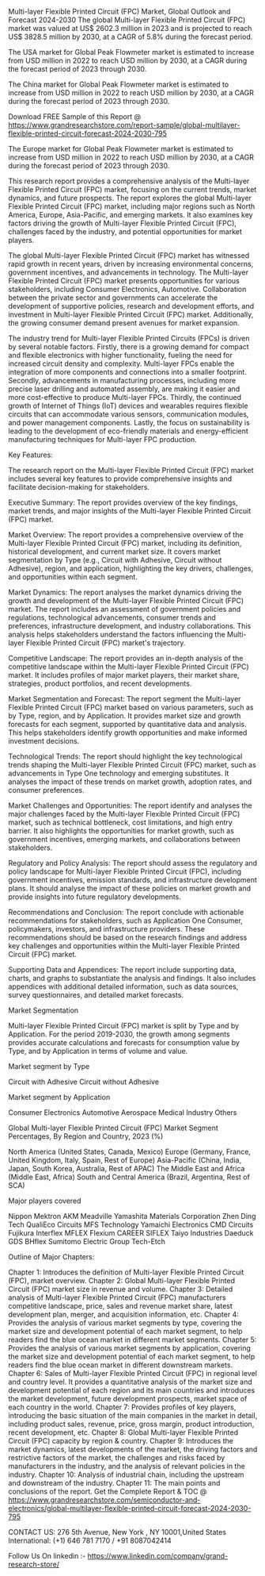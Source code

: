 Multi-layer Flexible Printed Circuit (FPC) Market, Global Outlook and Forecast 2024-2030
The global Multi-layer Flexible Printed Circuit (FPC) market was valued at US$ 2602.3 million in 2023 and is projected to reach US$ 3828.5 million by 2030, at a CAGR of 5.8% during the forecast period.

The USA market for Global Peak Flowmeter market is estimated to increase from USD million in 2022 to reach USD million by 2030, at a CAGR during the forecast period of 2023 through 2030.

The China market for Global Peak Flowmeter market is estimated to increase from USD million in 2022 to reach USD million by 2030, at a CAGR during the forecast period of 2023 through 2030.

Download FREE Sample of this Report @ https://www.grandresearchstore.com/report-sample/global-multilayer-flexible-printed-circuit-forecast-2024-2030-795

The Europe market for Global Peak Flowmeter market is estimated to increase from USD million in 2022 to reach USD million by 2030, at a CAGR during the forecast period of 2023 through 2030.

This research report provides a comprehensive analysis of the Multi-layer Flexible Printed Circuit (FPC) market, focusing on the current trends, market dynamics, and future prospects. The report explores the global Multi-layer Flexible Printed Circuit (FPC) market, including major regions such as North America, Europe, Asia-Pacific, and emerging markets. It also examines key factors driving the growth of Multi-layer Flexible Printed Circuit (FPC), challenges faced by the industry, and potential opportunities for market players.

The global Multi-layer Flexible Printed Circuit (FPC) market has witnessed rapid growth in recent years, driven by increasing environmental concerns, government incentives, and advancements in technology. The Multi-layer Flexible Printed Circuit (FPC) market presents opportunities for various stakeholders, including Consumer Electronics, Automotive. Collaboration between the private sector and governments can accelerate the development of supportive policies, research and development efforts, and investment in Multi-layer Flexible Printed Circuit (FPC) market. Additionally, the growing consumer demand present avenues for market expansion.

The industry trend for Multi-layer Flexible Printed Circuits (FPCs) is driven by several notable factors. Firstly, there is a growing demand for compact and flexible electronics with higher functionality, fueling the need for increased circuit density and complexity. Multi-layer FPCs enable the integration of more components and connections into a smaller footprint. Secondly, advancements in manufacturing processes, including more precise laser drilling and automated assembly, are making it easier and more cost-effective to produce Multi-layer FPCs. Thirdly, the continued growth of Internet of Things (IoT) devices and wearables requires flexible circuits that can accommodate various sensors, communication modules, and power management components. Lastly, the focus on sustainability is leading to the development of eco-friendly materials and energy-efficient manufacturing techniques for Multi-layer FPC production.

Key Features:

The research report on the Multi-layer Flexible Printed Circuit (FPC) market includes several key features to provide comprehensive insights and facilitate decision-making for stakeholders.

Executive Summary: The report provides overview of the key findings, market trends, and major insights of the Multi-layer Flexible Printed Circuit (FPC) market.

Market Overview: The report provides a comprehensive overview of the Multi-layer Flexible Printed Circuit (FPC) market, including its definition, historical development, and current market size. It covers market segmentation by Type (e.g., Circuit with Adhesive, Circuit without Adhesive), region, and application, highlighting the key drivers, challenges, and opportunities within each segment.

Market Dynamics: The report analyses the market dynamics driving the growth and development of the Multi-layer Flexible Printed Circuit (FPC) market. The report includes an assessment of government policies and regulations, technological advancements, consumer trends and preferences, infrastructure development, and industry collaborations. This analysis helps stakeholders understand the factors influencing the Multi-layer Flexible Printed Circuit (FPC) market's trajectory.

Competitive Landscape: The report provides an in-depth analysis of the competitive landscape within the Multi-layer Flexible Printed Circuit (FPC) market. It includes profiles of major market players, their market share, strategies, product portfolios, and recent developments.

Market Segmentation and Forecast: The report segment the Multi-layer Flexible Printed Circuit (FPC) market based on various parameters, such as by Type, region, and by Application. It provides market size and growth forecasts for each segment, supported by quantitative data and analysis. This helps stakeholders identify growth opportunities and make informed investment decisions.

Technological Trends: The report should highlight the key technological trends shaping the Multi-layer Flexible Printed Circuit (FPC) market, such as advancements in Type One technology and emerging substitutes. It analyses the impact of these trends on market growth, adoption rates, and consumer preferences.

Market Challenges and Opportunities: The report identify and analyses the major challenges faced by the Multi-layer Flexible Printed Circuit (FPC) market, such as technical bottleneck, cost limitations, and high entry barrier. It also highlights the opportunities for market growth, such as government incentives, emerging markets, and collaborations between stakeholders.

Regulatory and Policy Analysis: The report should assess the regulatory and policy landscape for Multi-layer Flexible Printed Circuit (FPC), including government incentives, emission standards, and infrastructure development plans. It should analyse the impact of these policies on market growth and provide insights into future regulatory developments.

Recommendations and Conclusion: The report conclude with actionable recommendations for stakeholders, such as Application One Consumer, policymakers, investors, and infrastructure providers. These recommendations should be based on the research findings and address key challenges and opportunities within the Multi-layer Flexible Printed Circuit (FPC) market.

Supporting Data and Appendices: The report include supporting data, charts, and graphs to substantiate the analysis and findings. It also includes appendices with additional detailed information, such as data sources, survey questionnaires, and detailed market forecasts.

Market Segmentation

Multi-layer Flexible Printed Circuit (FPC) market is split by Type and by Application. For the period 2019-2030, the growth among segments provides accurate calculations and forecasts for consumption value by Type, and by Application in terms of volume and value.

Market segment by Type

Circuit with Adhesive
Circuit without Adhesive

Market segment by Application

Consumer Electronics
Automotive
Aerospace
Medical Industry
Others

Global Multi-layer Flexible Printed Circuit (FPC) Market Segment Percentages, By Region and Country, 2023 (%)

North America (United States, Canada, Mexico)
Europe (Germany, France, United Kingdom, Italy, Spain, Rest of Europe)
Asia-Pacific (China, India, Japan, South Korea, Australia, Rest of APAC)
The Middle East and Africa (Middle East, Africa)
South and Central America (Brazil, Argentina, Rest of SCA)

Major players covered

Nippon Mektron
AKM Meadville
Yamashita Materials Corporation
Zhen Ding Tech
QualiEco Circuits
MFS Technology
Yamaichi Electronics
CMD Circuits
Fujikura
Interflex
MFLEX
Flexium
CAREER
SIFLEX
Taiyo Industries
Daeduck GDS
BHflex
Sumitomo Electric Group
Tech-Etch

Outline of Major Chapters:

Chapter 1: Introduces the definition of Multi-layer Flexible Printed Circuit (FPC), market overview.
Chapter 2: Global Multi-layer Flexible Printed Circuit (FPC) market size in revenue and volume.
Chapter 3: Detailed analysis of Multi-layer Flexible Printed Circuit (FPC) manufacturers competitive landscape, price, sales and revenue market share, latest development plan, merger, and acquisition information, etc.
Chapter 4: Provides the analysis of various market segments by type, covering the market size and development potential of each market segment, to help readers find the blue ocean market in different market segments.
Chapter 5: Provides the analysis of various market segments by application, covering the market size and development potential of each market segment, to help readers find the blue ocean market in different downstream markets.
Chapter 6: Sales of Multi-layer Flexible Printed Circuit (FPC) in regional level and country level. It provides a quantitative analysis of the market size and development potential of each region and its main countries and introduces the market development, future development prospects, market space of each country in the world.
Chapter 7: Provides profiles of key players, introducing the basic situation of the main companies in the market in detail, including product sales, revenue, price, gross margin, product introduction, recent development, etc.
Chapter 8: Global Multi-layer Flexible Printed Circuit (FPC) capacity by region & country.
Chapter 9: Introduces the market dynamics, latest developments of the market, the driving factors and restrictive factors of the market, the challenges and risks faced by manufacturers in the industry, and the analysis of relevant policies in the industry.
Chapter 10: Analysis of industrial chain, including the upstream and downstream of the industry.
Chapter 11: The main points and conclusions of the report.
Get the Complete Report & TOC @ https://www.grandresearchstore.com/semiconductor-and-electronics/global-multilayer-flexible-printed-circuit-forecast-2024-2030-795

CONTACT US:
276 5th Avenue, New York , NY 10001,United States
International: (+1) 646 781 7170 / +91 8087042414

Follow Us On linkedin :- https://www.linkedin.com/company/grand-research-store/
